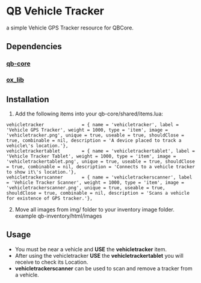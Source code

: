 # QB Vehicle Tracker

a simple Vehicle GPS Tracker resource for QBCore.

## Dependencies
### [qb-core](https://github.com/qbcore-framework/qb-core)
### [ox_lib](https://github.com/overextended/ox_lib)

## Installation
1) Add the following items into your qb-core/shared/items.lua:
```
vehicletracker              = { name = 'vehicletracker', label = 'Vehicle GPS Tracker', weight = 1000, type = 'item', image = 'vehicletracker.png', unique = true, useable = true, shouldClose = true, combinable = nil, description = 'A device placed to track a vehicle\'s location.'},
vehicletrackertablet        = { name = 'vehicletrackertablet', label = 'Vehicle Tracker Tablet', weight = 1000, type = 'item', image = 'vehicletrackertablet.png', unique = true, useable = true, shouldClose = true, combinable = nil, description = 'Connects to a vehicle tracker to show it\'s location.'},
vehicletrackerscanner       = { name = 'vehicletrackerscanner', label = 'Vehicle Tracker Scanner', weight = 1000, type = 'item', image = 'vehicletrackerscanner.png', unique = true, useable = true, shouldClose = true, combinable = nil, description = 'Scans a vehicle for existence of GPS tracker.'},
```

2) Move all images from img/ folder to your inventory image folder. example qb-inventory/html/images

## Usage 
- You must be near a vehicle and **USE** the **vehicletracker** item.
- After using the vehicletracker **USE** the **vehicletrackertablet** you will receive to check its Location.
- **vehicletrackerscanner** can be used to scan and remove a tracker from a vehicle.
